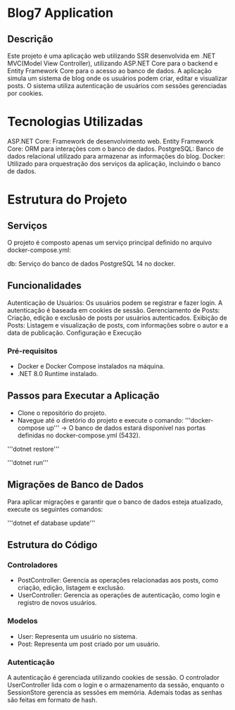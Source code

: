 # Blog7 Application

## Descrição

Este projeto é uma aplicação web utilizando SSR desenvolvida em .NET MVC(Model View Controller), utilizando ASP.NET Core para o backend e Entity Framework Core para o acesso ao banco de dados. A aplicação simula um sistema de blog onde os usuários podem criar, editar e visualizar posts. O sistema utiliza autenticação de usuários com sessões gerenciadas por cookies.

# Tecnologias Utilizadas

ASP.NET Core: Framework de desenvolvimento web.
Entity Framework Core: ORM para interações com o banco de dados.
PostgreSQL: Banco de dados relacional utilizado para armazenar as informações do blog.
Docker: Utilizado para orquestração dos serviços da aplicação, incluindo o banco de dados.
# Estrutura do Projeto

## Serviços
O projeto é composto apenas um serviço principal definido no arquivo docker-compose.yml:

db: Serviço do banco de dados PostgreSQL 14 no docker.

## Funcionalidades
Autenticação de Usuários: Os usuários podem se registrar e fazer login. A autenticação é baseada em cookies de sessão.
Gerenciamento de Posts: Criação, edição e exclusão de posts por usuários autenticados.
Exibição de Posts: Listagem e visualização de posts, com informações sobre o autor e a data de publicação.
Configuração e Execução

### Pré-requisitos
 - Docker e Docker Compose instalados na máquina.
 - .NET 8.0 Runtime instalado.

## Passos para Executar a Aplicação
 - Clone o repositório do projeto.
 - Navegue até o diretório do projeto e execute o comando:
'''docker-compose up''' -> O banco de dados estará disponível nas portas definidas no docker-compose.yml (5432).

'''dotnet restore'''

'''dotnet run'''

## Migrações de Banco de Dados
Para aplicar migrações e garantir que o banco de dados esteja atualizado, execute os seguintes comandos:

'''dotnet ef database update'''
## Estrutura do Código

### Controladores
 - PostController: Gerencia as operações relacionadas aos posts, como criação, edição, listagem e exclusão.
 - UserController: Gerencia as operações de autenticação, como login e registro de novos usuários.

### Modelos
- User: Representa um usuário no sistema.
- Post: Representa um post criado por um usuário.

### Autenticação
A autenticação é gerenciada utilizando cookies de sessão. O controlador UserController lida com o login e o armazenamento da sessão, enquanto o SessionStore gerencia as sessões em memória. Ademais todas as senhas são feitas em formato de hash.

